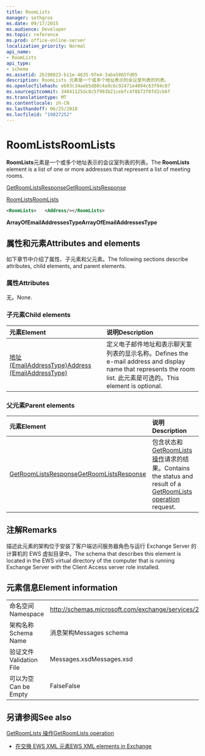 ```yaml
---
title: RoomLists
manager: sethgros
ms.date: 09/17/2015
ms.audience: Developer
ms.topic: reference
ms.prod: office-online-server
localization_priority: Normal
api_name:
- RoomLists
api_type:
- schema
ms.assetid: 2b190823-b11e-4635-97e4-3aba5865fd05
description: RoomLists 元素是一个或多个地址表示的会议室列表的列表。
ms.openlocfilehash: eb03c34aeb5d80c4a9c6c92471e4094c63f04c87
ms.sourcegitcommit: 34041125dc8c5f993b21cebfc4f8b72f0fd2cb6f
ms.translationtype: MT
ms.contentlocale: zh-CN
ms.lasthandoff: 06/25/2018
ms.locfileid: "19827252"
---
```

# <a name="roomlists"></a><span data-ttu-id="54d59-103">RoomLists</span><span class="sxs-lookup"><span data-stu-id="54d59-103">RoomLists</span></span>

<span data-ttu-id="54d59-104">**RoomLists**元素是一个或多个地址表示的会议室列表的列表。</span><span class="sxs-lookup"><span data-stu-id="54d59-104">The **RoomLists** element is a list of one or more addresses that represent a list of meeting rooms.</span></span> 
  
[<span data-ttu-id="54d59-105">GetRoomListsResponse</span><span class="sxs-lookup"><span data-stu-id="54d59-105">GetRoomListsResponse</span></span>](getroomlistsresponse.md)
  
[<span data-ttu-id="54d59-106">RoomLists</span><span class="sxs-lookup"><span data-stu-id="54d59-106">RoomLists</span></span>](roomlists.md)
  
```xml
<RoomLists>   <Address/></RoomLists>
```

 <span data-ttu-id="54d59-107">**ArrayOfEmailAddressesType**</span><span class="sxs-lookup"><span data-stu-id="54d59-107">**ArrayOfEmailAddressesType**</span></span>
## <a name="attributes-and-elements"></a><span data-ttu-id="54d59-108">属性和元素</span><span class="sxs-lookup"><span data-stu-id="54d59-108">Attributes and elements</span></span>

<span data-ttu-id="54d59-109">如下章节中介绍了属性、子元素和父元素。</span><span class="sxs-lookup"><span data-stu-id="54d59-109">The following sections describe attributes, child elements, and parent elements.</span></span>
  
### <a name="attributes"></a><span data-ttu-id="54d59-110">属性</span><span class="sxs-lookup"><span data-stu-id="54d59-110">Attributes</span></span>

<span data-ttu-id="54d59-111">无。</span><span class="sxs-lookup"><span data-stu-id="54d59-111">None.</span></span>
  
### <a name="child-elements"></a><span data-ttu-id="54d59-112">子元素</span><span class="sxs-lookup"><span data-stu-id="54d59-112">Child elements</span></span>

|<span data-ttu-id="54d59-113">**元素**</span><span class="sxs-lookup"><span data-stu-id="54d59-113">**Element**</span></span>|<span data-ttu-id="54d59-114">**说明**</span><span class="sxs-lookup"><span data-stu-id="54d59-114">**Description**</span></span>|
|:-----|:-----|
|[<span data-ttu-id="54d59-115">地址 (EmailAddressType)</span><span class="sxs-lookup"><span data-stu-id="54d59-115">Address (EmailAddressType)</span></span>](address-emailaddresstype.md) <br/> |<span data-ttu-id="54d59-116">定义电子邮件地址和表示聊天室列表的显示名称。</span><span class="sxs-lookup"><span data-stu-id="54d59-116">Defines the e-mail address and display name that represents the room list.</span></span> <span data-ttu-id="54d59-117">此元素是可选的。</span><span class="sxs-lookup"><span data-stu-id="54d59-117">This element is optional.</span></span>  <br/> |
   
### <a name="parent-elements"></a><span data-ttu-id="54d59-118">父元素</span><span class="sxs-lookup"><span data-stu-id="54d59-118">Parent elements</span></span>

|<span data-ttu-id="54d59-119">**元素**</span><span class="sxs-lookup"><span data-stu-id="54d59-119">**Element**</span></span>|<span data-ttu-id="54d59-120">**说明**</span><span class="sxs-lookup"><span data-stu-id="54d59-120">**Description**</span></span>|
|:-----|:-----|
|[<span data-ttu-id="54d59-121">GetRoomListsResponse</span><span class="sxs-lookup"><span data-stu-id="54d59-121">GetRoomListsResponse</span></span>](getroomlistsresponse.md) <br/> |<span data-ttu-id="54d59-122">包含状态和[GetRoomLists 操作](getroomlists-operation.md)请求的结果。</span><span class="sxs-lookup"><span data-stu-id="54d59-122">Contains the status and result of a [GetRoomLists operation](getroomlists-operation.md) request.</span></span>  <br/> |
   
## <a name="remarks"></a><span data-ttu-id="54d59-123">注解</span><span class="sxs-lookup"><span data-stu-id="54d59-123">Remarks</span></span>

<span data-ttu-id="54d59-124">描述此元素的架构位于安装了客户端访问服务器角色与运行 Exchange Server 的计算机的 EWS 虚拟目录中。</span><span class="sxs-lookup"><span data-stu-id="54d59-124">The schema that describes this element is located in the EWS virtual directory of the computer that is running Exchange Server with the Client Access server role installed.</span></span>
  
## <a name="element-information"></a><span data-ttu-id="54d59-125">元素信息</span><span class="sxs-lookup"><span data-stu-id="54d59-125">Element information</span></span>

|||
|:-----|:-----|
|<span data-ttu-id="54d59-126">命名空间</span><span class="sxs-lookup"><span data-stu-id="54d59-126">Namespace</span></span>  <br/> |http://schemas.microsoft.com/exchange/services/2006/messages  <br/> |
|<span data-ttu-id="54d59-127">架构名称</span><span class="sxs-lookup"><span data-stu-id="54d59-127">Schema Name</span></span>  <br/> |<span data-ttu-id="54d59-128">消息架构</span><span class="sxs-lookup"><span data-stu-id="54d59-128">Messages schema</span></span>  <br/> |
|<span data-ttu-id="54d59-129">验证文件</span><span class="sxs-lookup"><span data-stu-id="54d59-129">Validation File</span></span>  <br/> |<span data-ttu-id="54d59-130">Messages.xsd</span><span class="sxs-lookup"><span data-stu-id="54d59-130">Messages.xsd</span></span>  <br/> |
|<span data-ttu-id="54d59-131">可以为空</span><span class="sxs-lookup"><span data-stu-id="54d59-131">Can be Empty</span></span>  <br/> |<span data-ttu-id="54d59-132">False</span><span class="sxs-lookup"><span data-stu-id="54d59-132">False</span></span>  <br/> |
   
## <a name="see-also"></a><span data-ttu-id="54d59-133">另请参阅</span><span class="sxs-lookup"><span data-stu-id="54d59-133">See also</span></span>



[<span data-ttu-id="54d59-134">GetRoomLists 操作</span><span class="sxs-lookup"><span data-stu-id="54d59-134">GetRoomLists operation</span></span>](getroomlists-operation.md)


- [<span data-ttu-id="54d59-135">在交换 EWS XML 元素</span><span class="sxs-lookup"><span data-stu-id="54d59-135">EWS XML elements in Exchange</span></span>](ews-xml-elements-in-exchange.md)

